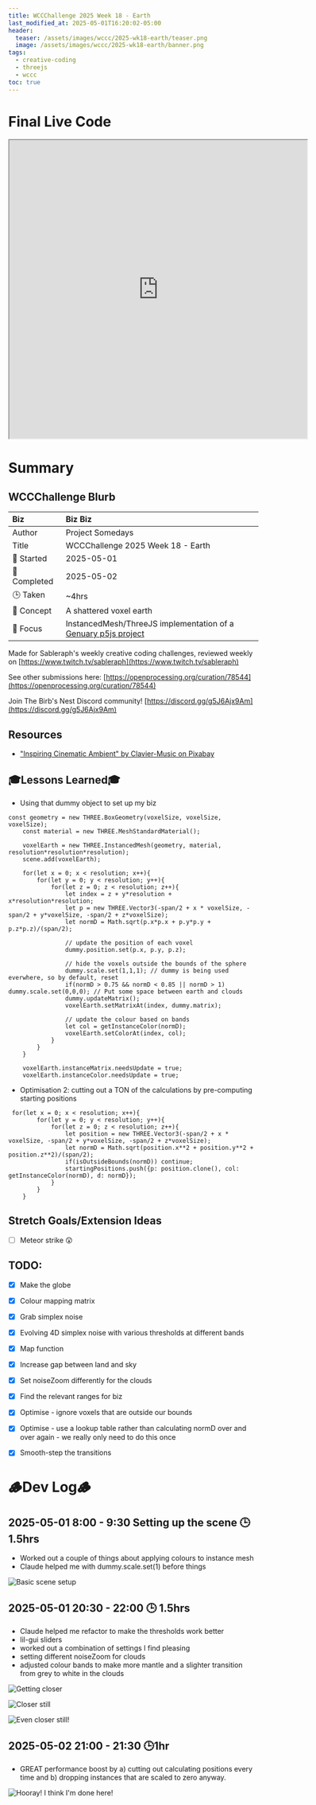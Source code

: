 ```yaml
---
title: WCCChallenge 2025 Week 18 - Earth
last_modified_at: 2025-05-01T16:20:02-05:00
header:
  teaser: /assets/images/wccc/2025-wk18-earth/teaser.png
  image: /assets/images/wccc/2025-wk18-earth/banner.png
tags:
  - creative-coding
  - threejs
  - wccc
toc: true
---
```


# Final Live Code

<iframe src="https://openprocessing.org/sketch/2634514/embed/?plusEmbedHash=be87330e&userID=410675&plusEmbedTitle=true&show=sketch" width="600" height="600"></iframe>

# Summary
## WCCChallenge Blurb

| Biz             | Biz Biz                               |
|:--------           | :---------                                |
| Author          | Project Somedays                      |
| Title           | WCCChallenge 2025 Week 18 - Earth |
| 📅 Started      | 2025-05-01        |
| 📅 Completed    | 2025-05-02        |
| 🕒 Taken        | ~4hrs                                  |
| 🤯 Concept      | A shattered voxel earth        |
| 🔎 Focus        | InstancedMesh/ThreeJS implementation of a [Genuary p5js project](https://openprocessing.org/sketch/2500775)       |


Made for Sableraph's weekly creative coding challenges, reviewed weekly on [https://www.twitch.tv/sableraph](https://www.twitch.tv/sableraph)

See other submissions here: [https://openprocessing.org/curation/78544](https://openprocessing.org/curation/78544)

Join The Birb's Nest Discord community! [https://discord.gg/g5J6Ajx9Am](https://discord.gg/g5J6Ajx9Am)

## Resources
- ["Inspiring Cinematic Ambient" by Clavier-Music on Pixabay](https://pixabay.com/music/electronic-inspiring-cinematic-ambient-255033/)


## 🎓Lessons Learned🎓
- Using that dummy object to set up my biz



```
const geometry = new THREE.BoxGeometry(voxelSize, voxelSize, voxelSize);
    const material = new THREE.MeshStandardMaterial();
    
    voxelEarth = new THREE.InstancedMesh(geometry, material, resolution*resolution*resolution);
    scene.add(voxelEarth);
 
    for(let x = 0; x < resolution; x++){
        for(let y = 0; y < resolution; y++){
            for(let z = 0; z < resolution; z++){
                let index = z + y*resolution + x*resolution*resolution;
                let p = new THREE.Vector3(-span/2 + x * voxelSize, -span/2 + y*voxelSize, -span/2 + z*voxelSize);
                let normD = Math.sqrt(p.x*p.x + p.y*p.y + p.z*p.z)/(span/2);

                // update the position of each voxel
                dummy.position.set(p.x, p.y, p.z);

                // hide the voxels outside the bounds of the sphere
                dummy.scale.set(1,1,1); // dummy is being used everwhere, so by default, reset
                if(normD > 0.75 && normD < 0.85 || normD > 1) dummy.scale.set(0,0,0); // Put some space between earth and clouds
                dummy.updateMatrix();
                voxelEarth.setMatrixAt(index, dummy.matrix);

                // update the colour based on bands                 
                let col = getInstanceColor(normD);
                voxelEarth.setColorAt(index, col);
            }
        }
    }

    voxelEarth.instanceMatrix.needsUpdate = true;
    voxelEarth.instanceColor.needsUpdate = true;
```
- Optimisation 2: cutting out a TON of the calculations by pre-computing starting positions

```
 for(let x = 0; x < resolution; x++){
        for(let y = 0; y < resolution; y++){
            for(let z = 0; z < resolution; z++){
                let position = new THREE.Vector3(-span/2 + x * voxelSize, -span/2 + y*voxelSize, -span/2 + z*voxelSize);
                let normD = Math.sqrt(position.x**2 + position.y**2 + position.z**2)/(span/2);
                if(isOutsideBounds(normD)) continue;
                startingPositions.push({p: position.clone(), col: getInstanceColor(normD), d: normD});
            }
        }
    }
```

## Stretch Goals/Extension Ideas
- [ ] Meteor strike 😲

## TODO:
- [x] Make the globe
- [x] Colour mapping matrix
- [x] Grab simplex noise
- [x] Evolving 4D simplex noise with various thresholds at different bands
- [x] Map function
- [x] Increase gap between land and sky
- [x] Set noiseZoom differently for the clouds
- [x] Find the relevant ranges for biz
- [x] Optimise - ignore voxels that are outside our bounds
- [x] Optimise - use a lookup table rather than calculating normD over and over again - we really only need to do this once
- [x] Smooth-step the transitions


# 🪵Dev Log🪵

## 2025-05-01 8:00 - 9:30 Setting up the scene 🕒 1.5hrs
  - Worked out a couple of things about applying colours to instance mesh
  - Claude helped me with dummy.scale.set(1) before things
   
  ![Basic scene setup](/assets/images/wccc/2025-wk18-earth/2025-05-01_VoxelEarth.png "If I've learned anything, it's start REALLY simple and build on solid ground")

## 2025-05-01 20:30 - 22:00 🕒 1.5hrs
 - Claude helped me refactor to make the thresholds work better
 - lil-gui sliders
 - worked out a combination of settings I find pleasing
 - setting different noiseZoom for clouds
 - adjusted colour bands to make more mantle and a slighter transition from grey to white in the clouds

![Getting closer](/assets/images/wccc/2025-wk18-earth/2025-05-01_VoxelEarth2.png "Need more noise variation")

![Closer still](/assets/images/wccc/2025-wk18-earth/2025-05-01_VoxelEarth3.png "THAT's more  like it")

![Even closer still!](/assets/images/wccc/2025-wk18-earth/2025-05-01_VoxelEarth4.png "Still looking for perfomance boosts...")

## 2025-05-02 21:00 - 21:30 🕒1hr
- GREAT performance boost by a) cutting out calculating positions every time and b) dropping instances that are scaled to zero anyway.

![Hooray! I think I'm done here!](/assets/images/wccc/2025-wk18-earth/2025-05-01_VoxelEarth5.png "Clouds are pleasingly fluffy")